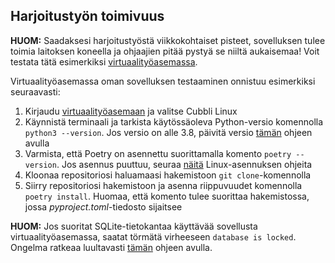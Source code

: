 ## Harjoitustyön toimivuus

**HUOM:** Saadaksesi harjoitustyöstä viikkokohtaiset pisteet, sovelluksen tulee toimia laitoksen koneella ja ohjaajien pitää pystyä se niiltä aukaisemaa! Voit testata tätä esimerkiksi [virtuaalityöasemassa](https://vdi.helsinki.fi).

Virtuaalityöasemassa oman sovelluksen testaaminen onnistuu esimerkiksi seuraavasti:

1. Kirjaudu [virtuaalityöasemaan](https://vdi.helsinki.fi/portal/webclient/#/home) ja valitse Cubbli Linux
2. Käynnistä terminaali ja tarkista käytössäoleva Python-versio komennolla `python3 --version`. Jos versio on alle 3.8, päivitä versio [tämän](/python/toteutus#python-versioiden-hallinta) ohjeen avulla
3. Varmista, että Poetry on asennettu suorittamalla komento `poetry --version`. Jos asennus puuttuu, seuraa [näitä](/python/viikko2#asennus) Linux-asennuksen ohjeita
4. Kloonaa repositoriosi haluamaasi hakemistoon `git clone`-komennolla
5. Siirry repositoriosi hakemistoon ja asenna riippuvuudet komennolla `poetry install`. Huomaa, että komento tulee suorittaa hakemistossa, jossa _pyproject.toml_-tiedosto sijaitsee

**HUOM:** Jos suoritat SQLite-tietokantaa käyttävää sovellusta virtuaalityöasemassa, saatat törmätä virheeseen `database is locked`. Ongelma ratkeaa luultavasti [tämän](/python/toteutus#sqlite-tietokanta-lukkiutuminen-virtuaalityöasemalla) ohjeen avulla.
